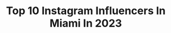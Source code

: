 ---
title: Top 10 Instagram Influencers In Miami In 2023
description: >-
  Find top Instagram influencers in Miami in 2023. Most popular hashtags: #miami #pinterest #outfitinspo.
platform: Instagram
hits: 5897
text_top: See the most popular Instagram profiles on inBeat.
text_bottom: Our platform holds 5897 Instagram influencers like this in Miami, United States for you to pitch.
profiles:
  - username: "joshwolff_"
    fullname: >-
      
    bio: >-
      Miami
    location: "United States"
    followers: 5704
    engagement: 5469
    commentsToLikes: 0.035747
    id: ck14jx8w7mnch0i19ifnjmy6z
    verified: false
    hashtags: "#linkinbio"
  - username: "alexajsanchez"
    fullname: >-
      Alexa J. Sanchez
    bio: >-
      Miami
    location: "United States"
    followers: 12284
    engagement: 800
    commentsToLikes: 0.041520
    id: ck134kmvbwvvp0i1923bhwy4w
    verified: false
    hashtags: "#mtv, #miami, #los40, #nickiminaj"
  - username: "emilyperezz_"
    fullname: >-
      E
    bio: >-
      Miami
    location: "United States"
    followers: 7696
    engagement: 1476
    commentsToLikes: 0.024173
    id: ck5c9f18bbbet0i11tf0spu8p
    verified: false
    hashtags: ""
  - username: "miami"
    fullname: >-
      Miami, Florida
    bio: >-
      Miami by @a.l.l.i.s.o.n.f & @juan9f Shop our new merch drop 🌴
    location: "United States"
    followers: 172105
    engagement: 192
    commentsToLikes: 0.013936
    id: ck0tznnm6r1vk0i19xi075bw0
    verified: false
    hashtags: "#ad"
  - username: "mityastaev"
    fullname: >-
      Dimitrii Staev
    bio: >-
      • Miami
    location: "United States"
    followers: 112992
    engagement: 188
    commentsToLikes: 0.015672
    id: ckaotjw64w8ua0i783c05hp2t
    verified: false
    hashtags: "#tangowithpole, #tangowithpoleonlinecourse, #pole, #poleart"
  - username: "alix_earle"
    fullname: >-
      Alix Ashley Earle
    bio: >-
      ❣︎ MIAMI
    location: "United States"
    followers: 1504761
    engagement: 1718
    commentsToLikes: 0.014486
    id: cl7ffp5vjr4b70i23x2xwdzip
    verified: false
    hashtags: "#ootd, #explore, #ad, #inspo"
  - username: "knolldoll"
    fullname: >-
      Ivana Knöll
    bio: >-
      5’ 11 📍Miami/ Croatia 🇭🇷 Owner of @wearknolldoll
    location: "United States"
    followers: 3661041
    engagement: 1270
    commentsToLikes: 0.008337
    id: ck5zz2hwqayf50i141b90jmug
    verified: true
    hashtags: "#bangenergy, #energydrink"
  - username: "chicismyniche"
    fullname: >-
      Chicismyniche
    bio: >-
      ✿ STUART/MIAMI FL ✿ Chic looks good on you ✿ Owner: @sydney_cozza 💌chicismyniche@gmail.com
    location: "United States"
    followers: 10678
    engagement: 729
    commentsToLikes: 0.214196
    id: cl7ffqu1nr5o30i23ugs0lyyg
    verified: false
    hashtags: "#pinterestaesthetic, #summeroutfit, #outfitideas, #astrbabe"
  - username: "xileniamena"
    fullname: >-
      X I L E
    bio: >-
      MIAMI / LA twitter: @ xileniaM Tiktok: itsxileyo (1mil+) xile@thelilacagency.com @thelilacagency @forever21 ambassador
    location: "United States"
    followers: 262433
    engagement: 1608
    commentsToLikes: 3.568767
    id: cksvjmll59x7n0j23fpwsu682
    verified: false
    hashtags: "#foreverbabe, #f21holiday, #foreverla, #f21xfoh"
  - username: "jelian"
    fullname: >-
      Jelian Mercado
    bio: >-
      based in miami mom @jelianunfiltered 💌 jelianmercado@select.co links:
    location: "United States"
    followers: 163869
    engagement: 1049
    commentsToLikes: 0.002528
    id: ck6uajvui3za30j71zw2rjcfq
    verified: false
    hashtags: "#sheinxtrevorproject, #sheinpartner, #madeforyou, #sheinpride"
---